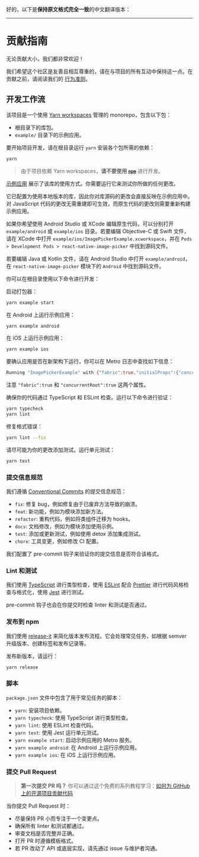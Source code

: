 好的，以下是**保持原文格式完全一致**的中文翻译版本：

---

# 贡献指南

无论贡献大小，我们都非常欢迎！

我们希望这个社区是友善且相互尊重的，请在与项目的所有互动中保持这一点。在贡献之前，请阅读我们的 [行为准则](./CODE_OF_CONDUCT.md)。

## 开发工作流

该项目是一个使用 [Yarn workspaces](https://yarnpkg.com/features/workspaces) 管理的 monorepo，包含以下包：

- 根目录下的库包。
- `example/` 目录下的示例应用。

要开始项目开发，请在根目录运行 `yarn` 安装各个包所需的依赖：

```sh
yarn
```

> 由于项目依赖 Yarn workspaces，**请不要使用 [`npm`](https://github.com/npm/cli)** 进行开发。

[示例应用](/example/) 展示了该库的使用方式。你需要运行它来测试你所做的任何更改。

它已配置为使用本地版本的库，因此你对库源码的更改会直接反映在示例应用中。对 JavaScript 代码的更改无需重建即可生效，而原生代码的更改则需要重新构建示例应用。

如果你希望使用 Android Studio 或 XCode 编辑原生代码，可以分别打开 `example/android` 或 `example/ios` 目录。若要编辑 Objective-C 或 Swift 文件，请在 XCode 中打开 `example/ios/ImagePickerExample.xcworkspace`，并在 `Pods > Development Pods > react-native-image-picker` 中找到源码文件。

若要编辑 Java 或 Kotlin 文件，请在 Android Studio 中打开 `example/android`，在 `react-native-image-picker` 模块下的 `Android` 中找到源码文件。

你可以在根目录使用以下命令进行开发：

启动打包器：

```sh
yarn example start
```

在 Android 上运行示例应用：

```sh
yarn example android
```

在 iOS 上运行示例应用：

```sh
yarn example ios
```

要确认应用是否在新架构下运行，你可以在 Metro 日志中查找如下信息：

```sh
Running "ImagePickerExample" with {"fabric":true,"initialProps":{"concurrentRoot":true},"rootTag":1}
```

注意 `"fabric":true` 和 `"concurrentRoot":true` 这两个属性。

确保你的代码通过 TypeScript 和 ESLint 检查。运行以下命令进行验证：

```sh
yarn typecheck
yarn lint
```

修复格式错误：

```sh
yarn lint --fix
```

请尽可能为你的更改添加测试。运行单元测试：

```sh
yarn test
```

### 提交信息规范

我们遵循 [Conventional Commits](https://www.conventionalcommits.org/en) 的提交信息规范：

- `fix`: 修复 bug，例如修复由于已废弃方法导致的崩溃。
- `feat`: 新功能，例如为模块添加新方法。
- `refactor`: 重构代码，例如将类组件迁移为 hooks。
- `docs`: 文档修改，例如为模块添加使用示例。
- `test`: 添加或更新测试，例如使用 detox 添加集成测试。
- `chore`: 工具变更，例如修改 CI 配置。

我们配置了 pre-commit 钩子来验证你的提交信息是否符合该格式。

### Lint 和测试

我们使用 [TypeScript](https://www.typescriptlang.org/) 进行类型检查，使用 [ESLint](https://eslint.org/) 配合 [Prettier](https://prettier.io/) 进行代码风格检查与格式化，使用 [Jest](https://jestjs.io/) 进行测试。

pre-commit 钩子也会在你提交时检查 linter 和测试是否通过。

### 发布到 npm

我们使用 [release-it](https://github.com/release-it/release-it) 来简化版本发布流程。它会处理常见任务，如根据 semver 升级版本、创建标签和发布记录等。

发布新版本，请运行：

```sh
yarn release
```

### 脚本

`package.json` 文件中包含了用于常见任务的脚本：

- `yarn`: 安装项目依赖。
- `yarn typecheck`: 使用 TypeScript 进行类型检查。
- `yarn lint`: 使用 ESLint 检查代码。
- `yarn test`: 使用 Jest 运行单元测试。
- `yarn example start`: 启动示例应用的 Metro 服务。
- `yarn example android`: 在 Android 上运行示例应用。
- `yarn example ios`: 在 iOS 上运行示例应用。

### 提交 Pull Request

> **第一次提交 PR 吗？** 你可以通过这个免费的系列教程学习：[如何为 GitHub 上的开源项目贡献代码](https://app.egghead.io/playlists/how-to-contribute-to-an-open-source-project-on-github)

当你提交 Pull Request 时：

- 尽量保持 PR 小而专注于一个变更点。
- 确保所有 linter 和测试都通过。
- 审查文档是否完整并正确。
- 打开 PR 时遵循模板格式。
- 若 PR 改动了 API 或底层实现，请先通过 issue 与维护者沟通。
